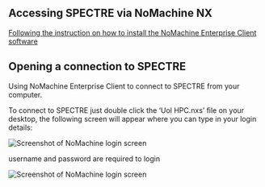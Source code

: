 ## Accessing SPECTRE via NoMachine NX

[Following the instruction on how to install the NoMachine Enterprise Client software](https://uniofleicester.sharepoint.com/sites/Research-Computing/SitePages/nomachine-spectre.aspx)

## Opening a connection to SPECTRE

Using NoMachine Enterprise Client to connect to SPECTRE from your computer.

To connect to SPECTRE just double click the ‘Uol HPC.nxs’ file on your desktop, the following screen will appear where you can type in your login details:

        
![Screenshot of NoMachine login screen](https://jl19.github.io/BASH_Training_Course_2023/Docs/assets/NoMachine_login.png)

username and password are required to login

![Screenshot of NoMachine login screen](https://jl19.github.io/BASH_Training_Course_2023/Docs/assets/HPC_Nomachine_desktop.png)

